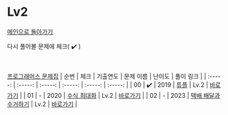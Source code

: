 # Lv2

[메인으로 돌아가기](https://github.com/dmswldk28/programmers/tree/main/kakao)

다시 풀어볼 문제에 체크( :heavy_check_mark: )

<br>


[프로그래머스 문제집](https://school.programmers.co.kr/learn/challenges?order=acceptance_desc&levels=2&languages=java)
|          순번          |        체크         |        기출연도         |        문제 이름         |         난이도          |        풀이 링크         |
| :-----: | :-----: | :-----: | :-----: | :-----: | :-----: |
| 00 |  :heavy_check_mark:  | 2019 | <a href="https://school.programmers.co.kr/learn/courses/30/lessons/64065" target="_blank">튜플</a> | Lv.2 | <a href="./../lv2/kakao_2019_tuple.java">바로가기</a> |
| 01 |  -  | 2020 | <a href="https://school.programmers.co.kr/learn/courses/30/lessons/67257" target="_blank">수식 최대화</a> | Lv.2 | <a href="./lv2/kakao_2020_operator.java">바로가기</a> |
| 02 |  -  | 2023 | <a href="https://school.programmers.co.kr/learn/courses/30/lessons/150369" target="_blank">택배 배달과 수거하기</a> | Lv.2 | <a href="./lv2/kakao_2023_delivery.java">바로가기</a> |
